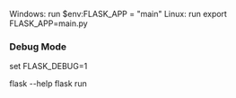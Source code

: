 Windows: run $env:FLASK_APP = "main"
Linux: run export FLASK_APP=main.py

### Debug Mode
set FLASK_DEBUG=1

flask --help
flask run